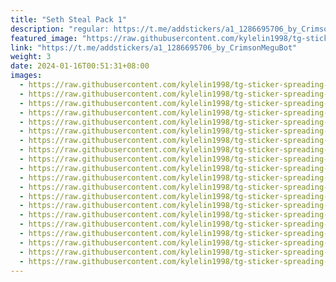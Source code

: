 ```yaml
---
title: "Seth Steal Pack 1"
description: "regular: https://t.me/addstickers/a1_1286695706_by_CrimsonMeguBot"
featured_image: "https://raw.githubusercontent.com/kylelin1998/tg-sticker-spreading-worldwide-images/main/img/03f407a9-4e36-4d90-9306-da7d5e141495.jpg"
link: "https://t.me/addstickers/a1_1286695706_by_CrimsonMeguBot"
weight: 3
date: 2024-01-16T00:51:31+08:00
images:
  - https://raw.githubusercontent.com/kylelin1998/tg-sticker-spreading-worldwide-images/main/img/03f407a9-4e36-4d90-9306-da7d5e141495.jpg
  - https://raw.githubusercontent.com/kylelin1998/tg-sticker-spreading-worldwide-images/main/img/42966908-1108-4251-bf02-0a811b1f75e1.jpg
  - https://raw.githubusercontent.com/kylelin1998/tg-sticker-spreading-worldwide-images/main/img/4e3905f7-5896-40c8-b7ad-5fa0e65a5cf9.jpg
  - https://raw.githubusercontent.com/kylelin1998/tg-sticker-spreading-worldwide-images/main/img/582014b2-4436-415b-85d6-f507498a90c8.jpg
  - https://raw.githubusercontent.com/kylelin1998/tg-sticker-spreading-worldwide-images/main/img/e13116a6-3934-49a8-bbfb-6f0915649844.jpg
  - https://raw.githubusercontent.com/kylelin1998/tg-sticker-spreading-worldwide-images/main/img/368c90fe-9210-44f6-92a2-02333a96e3f3.jpg
  - https://raw.githubusercontent.com/kylelin1998/tg-sticker-spreading-worldwide-images/main/img/bb96a912-a8e2-42e4-941b-40fc28570408.jpg
  - https://raw.githubusercontent.com/kylelin1998/tg-sticker-spreading-worldwide-images/main/img/cb2b2aa8-e4d9-4b53-8f85-6cc56438024b.jpg
  - https://raw.githubusercontent.com/kylelin1998/tg-sticker-spreading-worldwide-images/main/img/48a3f8ad-a3b1-4c0b-be1d-00f86c26fa9a.jpg
  - https://raw.githubusercontent.com/kylelin1998/tg-sticker-spreading-worldwide-images/main/img/7470764f-17ba-4f2a-87ba-99f3390eae8d.jpg
  - https://raw.githubusercontent.com/kylelin1998/tg-sticker-spreading-worldwide-images/main/img/ddbce596-b9ee-4dc6-8a2f-813f3fa8244a.jpg
  - https://raw.githubusercontent.com/kylelin1998/tg-sticker-spreading-worldwide-images/main/img/cc59f554-7df2-4961-927b-aa0a86f0dbd5.jpg
  - https://raw.githubusercontent.com/kylelin1998/tg-sticker-spreading-worldwide-images/main/img/01aef7f2-84c1-4927-b9c1-1f5beee93a94.jpg
  - https://raw.githubusercontent.com/kylelin1998/tg-sticker-spreading-worldwide-images/main/img/42c0f371-4507-4227-9db1-7774050db1d1.jpg
  - https://raw.githubusercontent.com/kylelin1998/tg-sticker-spreading-worldwide-images/main/img/aedf0056-e068-43eb-bd96-8a9db1afd1ea.jpg
  - https://raw.githubusercontent.com/kylelin1998/tg-sticker-spreading-worldwide-images/main/img/68f800af-97e2-44ec-a5d1-d1883bd3340d.jpg
  - https://raw.githubusercontent.com/kylelin1998/tg-sticker-spreading-worldwide-images/main/img/0926bed0-e67b-4695-bb51-d6bf41d3b299.jpg
  - https://raw.githubusercontent.com/kylelin1998/tg-sticker-spreading-worldwide-images/main/img/7f9d83bd-7d25-4dc8-94e7-fc624cb08e7d.jpg
  - https://raw.githubusercontent.com/kylelin1998/tg-sticker-spreading-worldwide-images/main/img/f098c512-d3fd-4385-845b-e6269f80b79b.jpg
  - https://raw.githubusercontent.com/kylelin1998/tg-sticker-spreading-worldwide-images/main/img/8fbb76f0-3017-4e01-9787-f4ed645a9b52.jpg
---
```


